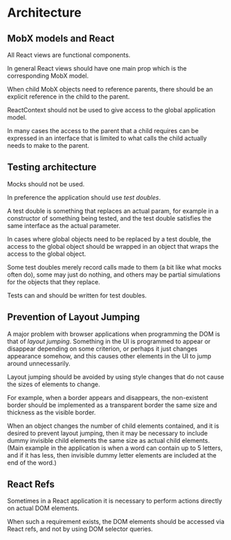 # Architecture

## MobX models and React

All React views are functional components.

In general React views should have one main prop which is the corresponding MobX model.

When child MobX objects need to reference parents, there should be an explicit
reference in the child to the parent.

ReactContext should not be used to give access to the global application model.

In many cases the access to the parent that a child requires can be expressed
in an interface that is limited to what calls the child actually needs to make
to the parent.

## Testing architecture

Mocks should not be used.

In preference the application should use *test doubles*.

A test double is something that replaces an actual param, for example in
a constructor of something being tested, and the test double satisfies
the same interface as the actual parameter.

In cases where global objects need to be replaced by a test double,
the access to the global object should be wrapped in an object
that wraps the access to the global object.

Some test doubles merely record calls made to them (a bit like what
mocks often do), some may just do nothing, and others may be partial
simulations for the objects that they replace.

Tests can and should be written for test doubles.

## Prevention of Layout Jumping

A major problem with browser applications when programming the DOM is
that of *layout jumping*. Something in the UI is programmed
to appear or disappear depending on some criterion, or perhaps it
just changes appearance somehow, and this causes other elements in the UI
to jump around unnecessarily.

Layout jumping should be avoided by using style changes that do not
cause the sizes of elements to change.

For example, when a border appears and disappears, the non-existent
border should be implemented as a transparent border the same size
and thickness as the visible border.

When an object changes the number of child elements contained, and 
it is desired to prevent layout jumping, then it may be necessary
to include dummy invisible child elements the same size as actual
child elements. (Main example in the application is when a word
can contain up to 5 letters, and if it has less, then invisible 
dummy letter elements are included at the end of the word.)

## React Refs

Sometimes in a React application it is necessary to perform actions
directly on actual DOM elements.

When such a requirement exists, the DOM elements should be accessed
via React refs, and not by using DOM selector queries.

